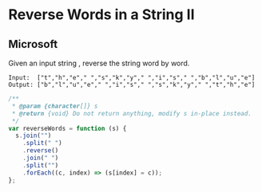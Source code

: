 # Reverse Words in a String II

## Microsoft

Given an input string , reverse the string word by word.

```
Input:  ["t","h","e"," ","s","k","y"," ","i","s"," ","b","l","u","e"]
Output: ["b","l","u","e"," ","i","s"," ","s","k","y"," ","t","h","e"]
```

```js
/**
 * @param {character[]} s
 * @return {void} Do not return anything, modify s in-place instead.
 */
var reverseWords = function (s) {
  s.join("")
    .split(" ")
    .reverse()
    .join(" ")
    .split("")
    .forEach((c, index) => (s[index] = c));
};
```
